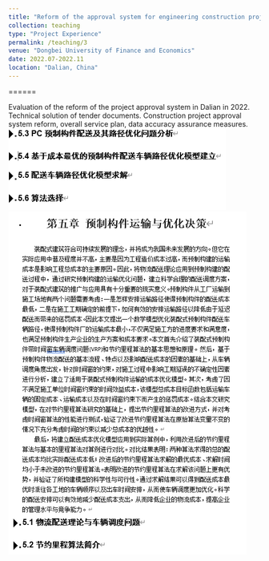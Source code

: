 ```yaml
---
title: "Reform of the approval system for engineering construction projects in Dalian"
collection: teaching
type: "Project Experience"
permalink: /teaching/3
venue: "Dongbei University of Finance and Economics"
date: 2022.07-2022.11
location: "Dalian, China"
---
```

======

Evaluation of the reform of the project approval system in Dalian in 2022. Technical solution of tender documents. Construction 
project approval system reform, overall service plan, data accuracy assurance measures.
<br/><img src='/images/VRP1.png'><br/><img src='/images/VRP2.png'><br/>
